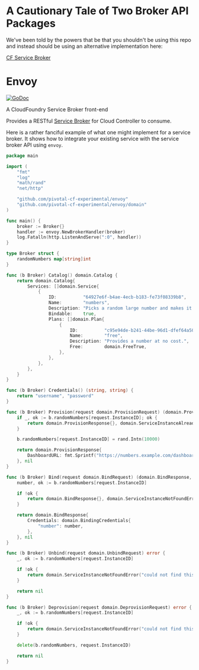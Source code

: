 # A Cautionary Tale of Two Broker API Packages

We've been told by the powers that be that you shouldn't be using this repo and instead should be using an alternative implementation here:

[CF Service Broker](https://github.com/pivotal-cf/brokerapi)

# Envoy
[![GoDoc](https://godoc.org/github.com/pivotal-cf-experimental/envoy?status.svg)](https://godoc.org/github.com/pivotal-cf-experimental/envoy)

A CloudFoundry Service Broker front-end

Provides a RESTful [Service Broker](http://docs.cloudfoundry.org/services/api.html) for Cloud Controller to consume.

Here is a rather fanciful example of what one might implement for a service broker. It shows how to integrate your existing service with the service broker API using `envoy`.

```go
package main

import (
	"fmt"
	"log"
	"math/rand"
	"net/http"

	"github.com/pivotal-cf-experimental/envoy"
	"github.com/pivotal-cf-experimental/envoy/domain"
)

func main() {
	broker := Broker{}
	handler := envoy.NewBrokerHandler(broker)
	log.Fatalln(http.ListenAndServe(":0", handler))
}

type Broker struct {
	randomNumbers map[string]int
}

func (b Broker) Catalog() domain.Catalog {
	return domain.Catalog{
		Services: []domain.Service{
			{
				ID:          "64927e6f-b4ae-4ecb-b183-fe73f08339b8",
				Name:        "numbers",
				Description: "Picks a random large number and makes it available to all apps bound to the service.",
				Bindable:    true,
				Plans: []domain.Plan{
					{
						ID:          "c95e94de-b241-44be-96d1-dfef64a50e6a",
						Name:        "free",
						Description: "Provides a number at no cost.",
						Free:        domain.FreeTrue,
					},
				},
			},
		},
	}
}

func (b Broker) Credentials() (string, string) {
	return "username", "password"
}

func (b Broker) Provision(request domain.ProvisionRequest) (domain.ProvisionResponse, error) {
	if _, ok := b.randomNumbers[request.InstanceID]; ok {
		return domain.ProvisionResponse{}, domain.ServiceInstanceAlreadyExistsError("this instance already exists")
	}

	b.randomNumbers[request.InstanceID] = rand.Intn(10000)

	return domain.ProvisionResponse{
		DashboardURL: fmt.Sprintf("https://numbers.example.com/dashboard/%s", request.InstanceID),
	}, nil
}

func (b Broker) Bind(request domain.BindRequest) (domain.BindResponse, error) {
	number, ok := b.randomNumbers[request.InstanceID]

	if !ok {
		return domain.BindResponse{}, domain.ServiceInstanceNotFoundError("could not find this service instance")
	}

	return domain.BindResponse{
		Credentials: domain.BindingCredentials{
			"number": number,
		},
	}, nil
}

func (b Broker) Unbind(request domain.UnbindRequest) error {
	_, ok := b.randomNumbers[request.InstanceID]

	if !ok {
		return domain.ServiceInstanceNotFoundError("could not find this service instance")
	}

	return nil
}

func (b Broker) Deprovision(request domain.DeprovisionRequest) error {
	_, ok := b.randomNumbers[request.InstanceID]

	if !ok {
		return domain.ServiceInstanceNotFoundError("could not find this service instance")
	}

	delete(b.randomNumbers, request.InstanceID)

	return nil
}
```

